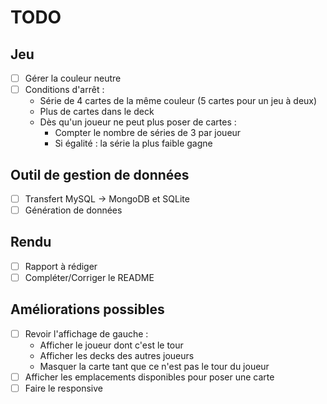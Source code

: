 # TODO

## Jeu
- [ ] Gérer la couleur neutre
- [ ] Conditions d'arrêt :
  - Série de 4 cartes de la même couleur (5 cartes pour un jeu à deux)
  - Plus de cartes dans le deck
  - Dès qu'un joueur ne peut plus poser de cartes :
    - Compter le nombre de séries de 3 par joueur
    - Si égalité : la série la plus faible gagne

## Outil de gestion de données
- [ ] Transfert MySQL → MongoDB et SQLite
- [ ] Génération de données

## Rendu
- [ ] Rapport à rédiger
- [ ] Compléter/Corriger le README

## Améliorations possibles
- [ ] Revoir l'affichage de gauche :
  - Afficher le joueur dont c'est le tour
  - Afficher les decks des autres joueurs
  - Masquer la carte tant que ce n'est pas le tour du joueur
- [ ] Afficher les emplacements disponibles pour poser une carte
- [ ] Faire le responsive